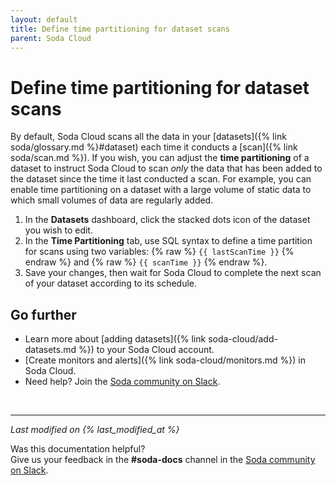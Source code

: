 ```yaml
---
layout: default
title: Define time partitioning for dataset scans
parent: Soda Cloud
---
```


# Define time partitioning for dataset scans

By default, Soda Cloud scans all the data in your [datasets]({% link soda/glossary.md %}#dataset) each time it conducts a [scan]({% link soda/scan.md %}). If you wish, you can adjust the **time partitioning** of a dataset to instruct Soda Cloud to scan *only* the data that has been added to the dataset since the time it last conducted a scan. For example, you can enable time partitioning on a dataset with a large volume of static data to which small volumes of data are regularly added.

1. In the **Datasets** dashboard, click the stacked dots icon of the dataset you wish to edit. 
2. In the **Time Partitioning** tab, use SQL syntax to define a time partition for scans using two variables: {% raw %} `{{ lastScanTime }}` {% endraw %} and {% raw %} `{{ scanTime }}` {% endraw %}. 
3. Save your changes, then wait for Soda Cloud to complete the next scan of your dataset according to its schedule.



## Go further

* Learn more about [adding datasets]({% link soda-cloud/add-datasets.md %}) to your Soda Cloud account.
* [Create monitors and alerts]({% link soda-cloud/monitors.md %}) in Soda Cloud.
* Need help? Join the <a href="http://community.soda.io/slack" target="_blank"> Soda community on Slack</a>.
<br />

---
*Last modified on {% last_modified_at %}*

Was this documentation helpful? <br /> Give us your feedback in the **#soda-docs** channel in the <a href="http://community.soda.io/slack" target="_blank"> Soda community on Slack</a>.